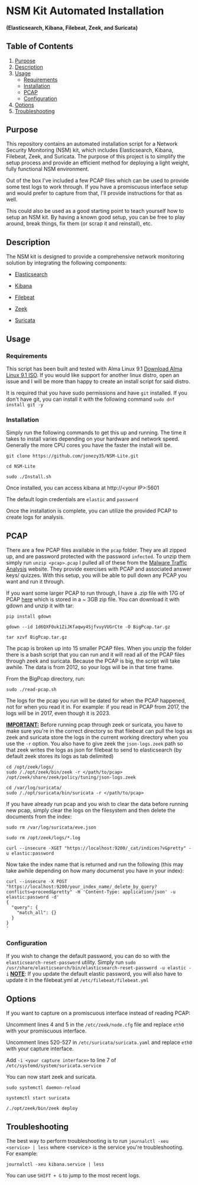 # NSM Kit Automated Installation
#### (Elasticsearch, Kibana, Filebeat, Zeek, and Suricata)

## Table of Contents
1. [Purpose](#purpose)
2. [Description](#description)
3. [Usage](#usage)
    - [Requirements](#requirements)
    - [Installation](#installation)
    - [PCAP](#pcap)
    - [Configuration](#configuration)
4. [Options](#options)
5. [Troubleshooting](#troubleshooting)

## Purpose

This repository contains an automated installation script for a Network Security Monitoring (NSM) kit, which includes Elasticsearch, Kibana, Filebeat, Zeek, and Suricata. The purpose of this project is to simplify the setup process and provide an efficient method for deploying a light weight,  fully functional NSM environment.

Out of the box I've included a few PCAP files which can be used to provide some test logs to work through. If you have a promiscuous interface setup and would prefer to capture from that, I'll provide instructions for that as well.

This could also be used as a good starting point to teach yourself how to setup an NSM kit. By having a known good setup, you can be free to play around, break things, fix them (or scrap it and reinstall), etc. 

## Description

The NSM kit is designed to provide a comprehensive network monitoring solution by integrating the following components:

- <u>[Elasticsearch](https://www.elastic.co/what-is/elasticsearch)</u>

- <u>[Kibana](https://www.elastic.co/what-is/kibana)</u>

- <u>[Filebeat](https://www.elastic.co/beats/filebeat)</u>
- <u>[Zeek](https://zeek.org/)</u>

- <u>[Suricata](https://suricata.io/)</u>

## Usage

### Requirements

This script has been built and tested with Alma Linux 9.1 [Download Alma Linux 9.1 ISO](https://mirrors.almalinux.org/isos/x86_64/9.1.html). If you would like support for another linux distro, open an issue and I will be more than happy to create an install script for said distro. 

It is required that you have sudo permissions and have `git` installed. If you don't have git, you can install it with the following command
`sudo dnf install git -y`

### Installation
Simply run the following commands to get this up and running. The time it takes to install varies depending on your hardware and network speed. Generally the more CPU cores you have the faster the install will be.

```
git clone https://github.com/jonezy35/NSM-Lite.git

cd NSM-Lite

sudo ./Install.sh
```
Once installed, you can access kibana at http://\<your IP\>:5601

The default login credentials are `elastic` and `password`

Once the installation is complete, you can utilize the provided PCAP to create logs for analysis.
 

## PCAP
There are a few PCAP files available in the `pcap` folder. They are all zipped up, and are password protected with the password `infected`. To unzip them simply run `unzip <pcap>.pcap` I pulled all of these from the [Malware Traffic Analysis](https://www.malware-traffic-analysis.net/training-exercises.html) website. They provide exercises with PCAP and associated answer keys/ quizzes. With this setup, you will be able to pull down any PCAP you want and run it through.

If you want some larger PCAP to run through, I have a .zip file with 17G of PCAP [here](https://drive.google.com/file/d/1d6QXF0uk1ZiJKfaqwy4SjfvuyVUGrCte/view?usp=share_link) which is stored in a ~ 3GB zip file. You can download it with gdown and unzip it with tar:
``` 
pip install gdown

gdown --id 1d6QXF0uk1ZiJKfaqwy4SjfvuyVUGrCte -O BigPcap.tar.gz

tar xzvf BigPcap.tar.gz
``` 
The pcap is broken up into 15 smaller PCAP files. When you unzip the folder there is a bash script that you can run and it will read all of the PCAP files through zeek and suricata. Because the PCAP is big, the script will take awhile. The data is from 2012, so your logs will be in that time frame.

From the BigPcap directory, run:
```
sudo ./read-pcap.sh
```

The logs for the pcap you run will be dated for when the PCAP happened, not for when you read it in. For example: if you read in PCAP from 2017, the logs will be in 2017, even though it is 2023.

<u>**IMPORTANT:**</u> Before running pcap through zeek or suricata, you have to make sure you're in the correct directory so that filebeat can pull the logs as zeek and suricata store the logs in the current working directory when you use the `-r` option. You also have to give zeek the `json-logs.zeek` path so that zeek writes the logs as json for filebeat to send to elasticsearch (by default zeek stores its logs as tab delimited)

```
cd /opt/zeek/logs/
sudo /./opt/zeek/bin/zeek -r </path/to/pcap> /opt/zeek/share/zeek/policy/tuning/json-logs.zeek
```

```
cd /var/log/suricata/
sudo /./opt/suricata/bin/suricata -r </path/to/pcap>
```
If you have already run pcap and you wish to clear the data before running new pcap, simply clear the logs on the filesystem and then delete the documents from the index: 

```
sudo rm /var/log/suricata/eve.json

sudo rm /opt/zeek/logs/*.log
```

```
curl --insecure -XGET "https://localhost:9200/_cat/indices?v&pretty" -u elastic:password
```
Now take the index name that is returned and run the following (this may take awhile depending on how many documenst you have in your index):

```
curl --insecure -X POST "https://localhost:9200/your_index_name/_delete_by_query?conflicts=proceed&pretty" -H 'Content-Type: application/json' -u elastic:password -d'
{
  "query": {
    "match_all": {}
  }
}
'
```

### Configuration
If you wish to change the default password, you can do so with the `elasticsearch-reset-password` utility. Simply run `sudo /usr/share/elasticsearch/bin/elasticsearch-reset-password -u elastic -i` <u>**NOTE**</u>: If you update the default elastic password, you will also have to update it in the filebeat.yml at `/etc/filebeat/filebeat.yml`


## Options
If you want to capture on a promiscuous interface instead of reading PCAP:

Uncomment lines 4 and 5 in the `/etc/zeek/node.cfg` file and replace `eth0` with your promiscuous interface.

Uncomment lines 520-527 in `/etc/suricata/suricata.yaml` and replace `eth0` with your capture interface.

Add `-i <your capture interface>` to line 7 of `/etc/systemd/system/suricata.service` 

You can now start zeek and suricata.

```
sudo systemctl daemon-reload

systemctl start suricata

/./opt/zeek/bin/zeek deploy
```

## Troubleshooting

The best way to perform troubleshooting is to run `journalctl -xeu <service> | less` where \<service\> is the service you're troubleshooting.  For example:

```
journalctl -xeu kibana.service | less
```
You can use `SHIFT + G` to jump to the most recent logs.






